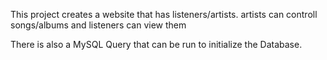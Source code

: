 This project creates a website that has listeners/artists. artists can controll songs/albums and listeners can view them

There is also a MySQL Query that can be run to initialize the Database.